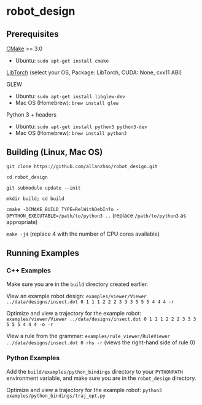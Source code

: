 # robot_design

## Prerequisites

[CMake](https://cmake.org/download/) >= 3.0
* Ubuntu: `sudo apt-get install cmake`

[LibTorch](https://pytorch.org/get-started/locally/) (select your OS, Package: LibTorch, CUDA: None, cxx11 ABI)

GLEW
* Ubuntu: `sudo apt-get install libglew-dev`
* Mac OS (Homebrew): `brew install glew`

Python 3 + headers
* Ubuntu: `sudo apt-get install python3 python3-dev`
* Mac OS (Homebrew): `brew install python3`

## Building (Linux, Mac OS)

`git clone https://github.com/allanzhao/robot_design.git`

`cd robot_design`

`git submodule update --init`

`mkdir build; cd build`

`cmake -DCMAKE_BUILD_TYPE=RelWithDebInfo -DPYTHON_EXECUTABLE=/path/to/python3 ..` (replace `/path/to/python3` as appropriate)

`make -j4` (replace 4 with the number of CPU cores available)

## Running Examples

### C++ Examples

Make sure you are in the `build` directory created earlier.

View an example robot design:
`examples/viewer/Viewer ../data/designs/insect.dot 0 1 1 1 2 2 2 3 3 3 5 5 5 4 4 4 -r`

Optimize and view a trajectory for the example robot:
`examples/viewer/Viewer ../data/designs/insect.dot 0 1 1 1 2 2 2 3 3 3 5 5 5 4 4 4 -o -r`

View a rule from the grammar:
`examples/rule_viewer/RuleViewer ../data/designs/insect.dot 0 rhs -r` (views the right-hand side of rule 0)

### Python Examples

Add the `build/examples/python_bindings` directory to your `PYTHONPATH` environment variable, and make sure you are in the `robot_design` directory.

Optimize and view a trajectory for the example robot:
`python3 examples/python_bindings/traj_opt.py`
